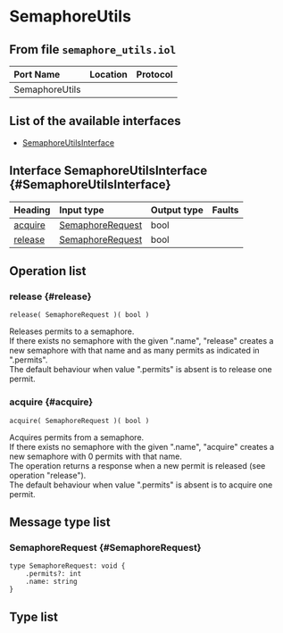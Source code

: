 # SemaphoreUtils

## From file `semaphore_utils.iol`

| Port Name | Location | Protocol |
| :--- | :--- | :--- |
| SemaphoreUtils |  |  |

## List of the available interfaces

* [SemaphoreUtilsInterface](semaphoreutils.md#SemaphoreUtilsInterface)

## Interface SemaphoreUtilsInterface {#SemaphoreUtilsInterface}

| Heading | Input type | Output type | Faults |
| :--- | :--- | :--- | :--- |
| [acquire](semaphoreutils.md#acquire) | [SemaphoreRequest](semaphoreutils.md#SemaphoreRequest)  | bool  |  |
| [release](semaphoreutils.md#release) | [SemaphoreRequest](semaphoreutils.md#SemaphoreRequest)  | bool  |  |

## Operation list

### release {#release}

```text
release( SemaphoreRequest )( bool )
```

Releases permits to a semaphore.  
 If there exists no semaphore with the given ".name", "release" creates a  
 new semaphore with that name and as many permits as indicated in ".permits".  
 The default behaviour when value ".permits" is absent is to release one permit.

### acquire {#acquire}

```text
acquire( SemaphoreRequest )( bool )
```

Acquires permits from a semaphore.  
 If there exists no semaphore with the given ".name", "acquire" creates a  
 new semaphore with 0 permits with that name.  
 The operation returns a response when a new permit is released \(see operation "release"\).  
 The default behaviour when value ".permits" is absent is to acquire one permit.

## Message type list

### SemaphoreRequest {#SemaphoreRequest}

```text
type SemaphoreRequest: void { 
    .permits?: int
    .name: string
}
```

## Type list

